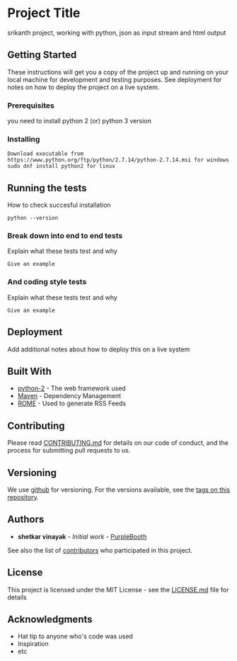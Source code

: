 # Project Title

srikanth project, working with python, json as input stream and html output

## Getting Started

These instructions will get you a copy of the project up and running on
your local machine for development and testing purposes. See deployment
for notes on how to deploy the project on a live system.

### Prerequisites

you need to install python 2 (or) python 3 version

### Installing

	Download executable from https://www.python.org/ftp/python/2.7.14/python-2.7.14.msi for windows
	sudo dnf install python2 for linux

## Running the tests

How to check succesful installation

	python --version

### Break down into end to end tests

Explain what these tests test and why

    Give an example

### And coding style tests

Explain what these tests test and why

    Give an example

## Deployment

Add additional notes about how to deploy this on a live system

## Built With

  - [python-2](https://docs.python.org/2/) - The web framework used
  - [Maven](https://maven.apache.org/) - Dependency Management
  - [ROME](https://rometools.github.io/rome/) - Used to generate RSS
    Feeds

## Contributing

Please read
[CONTRIBUTING.md](https://gist.github.com/PurpleBooth/b24679402957c63ec426)
for details on our code of conduct, and the process for submitting pull
requests to us.

## Versioning

We use [github](https://github.com/) for versioning. For the versions
available, see the [tags on this
repository](https://github.com/your/project/tags).

## Authors

  - **shetkar vinayak** - *Initial work* -
    [PurpleBooth](https://github.com/PurpleBooth)

See also the list of
[contributors](https://github.com/your/project/contributors) who
participated in this project.

## License

This project is licensed under the MIT License - see the
[LICENSE.md](LICENSE.md) file for details

## Acknowledgments

  - Hat tip to anyone who's code was used
  - Inspiration
  - etc
